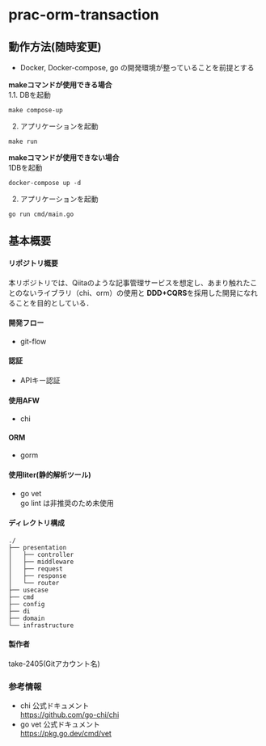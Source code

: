 # prac-orm-transaction
## 動作方法(随時変更)
- Docker, Docker-compose, go の開発環境が整っていることを前提とする

**makeコマンドが使用できる場合**  
1.1. DBを起動
```cassandraql
make compose-up
```
2. アプリケーションを起動
```cassandraql
make run
```

**makeコマンドが使用できない場合**  
1DBを起動
```cassandraql
docker-compose up -d
```
2. アプリケーションを起動
```cassandraql
go run cmd/main.go
```

## 基本概要
#### リポジトリ概要
本リポジトリでは、Qiitaのような記事管理サービスを想定し、あまり触れたことのないライブラリ（chi、orm）の使用と
**DDD+CQRS**を採用した開発になれることを目的としている．

#### 開発フロー
- git-flow

#### 認証
- APIキー認証

#### 使用AFW
- chi

#### ORM
- gorm

#### 使用liter(静的解析ツール)
- go vet  
go lint は非推奨のため未使用

#### ディレクトリ構成
```
./
├── presentation
│   ├── controller
│   ├── middleware
│   ├── request
│   ├── response
│   └── router
├── usecase
├── cmd
├── config
├── di
├── domain
└── infrastructure
```

#### 製作者
take-2405(Gitアカウント名)

### 参考情報
- chi 公式ドキュメント  
  https://github.com/go-chi/chi  
- go vet 公式ドキュメント  
  https://pkg.go.dev/cmd/vet